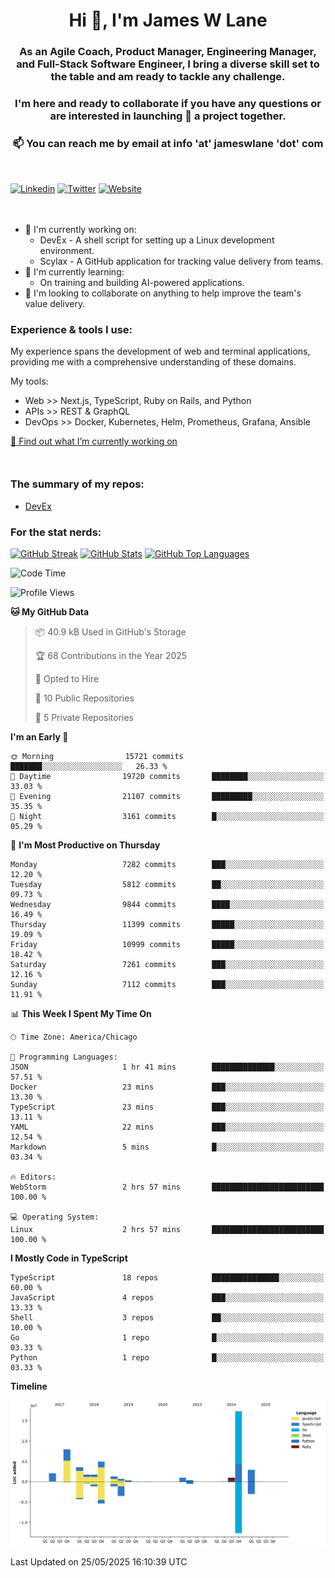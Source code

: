 <h1 align="center">Hi 👋, I'm James W Lane</h1>
<h3 align="center">As an Agile Coach, Product Manager, Engineering Manager, and Full-Stack Software Engineer, I bring a diverse skill set to the table and am ready to tackle any challenge.</h3>
<h3 align="center">I'm here and ready to collaborate if you have any questions or are interested in launching 🚀 a project together.</h3>

<div style="margin-top: 16px;" />

<h3 align="center">📫 You can reach me by email at info 'at' jameswlane 'dot' com</h3>

<div style="margin-top: 48px;" />

[![Linkedin](https://img.shields.io/badge/LinkedIn-0077B5?style=for-the-badge&logo=linkedin&logoColor=white)](https://www.linkedin.com/in/jameswlane/)
[![Twitter](https://img.shields.io/badge/Twitter-1DA1F2?style=for-the-badge&logo=twitter&logoColor=white)](https://x.com/jameswlane)
[![Website](https://img.shields.io/website?down_color=red&down_message=offline&style=for-the-badge&up_color=green&up_message=up&url=https%3A%2F%2Fwww.jameswlane.com)](https://www.jameswlane.com)

<div style="margin-top: 48px;" />

- 🔭 I'm currently working on:
  - DevEx - A shell script for setting up a Linux development environment.
  - Scylax - A GitHub application for tracking value delivery from teams.
- 🌱 I'm currently learning:
  - On training and building AI-powered applications.
- 👯 I'm looking to collaborate on anything to help improve the team's value delivery.

### Experience & tools I use:

My experience spans the development of web and terminal applications, providing me with a comprehensive understanding of these domains.

My tools:
- Web >> Next.js, TypeScript, Ruby on Rails, and Python
- APIs >> REST & GraphQL
- DevOps >> Docker, Kubernetes, Helm, Prometheus, Grafana, Ansible

[🔭 Find out what I’m currently working on](https://www.jameswlane.com/now)  

<div style="margin-top: 50px;"/>

### The summary of my repos:
- [DevEx](https://github.com/jameswlane/devex)  

### For the stat nerds:
[![GitHub Streak](https://github-readme-streak-stats.herokuapp.com?user=jameswlane&theme=tokyonight)](https://git.io/streak-stats)
[![GitHub Stats](https://github-readme-stats.vercel.app/api?username=jameswlane&show_icons=true&theme=tokyonight)](https://github-readme-stats.vercel.app)
[![GitHub Top Languages](https://github-readme-stats.vercel.app/api/top-langs?username=jameswlane&show_icons=true&locale=en&layout=compact&theme=tokyonight)](https://github-readme-stats.vercel.app)

<!--START_SECTION:waka-->
![Code Time](http://img.shields.io/badge/Code%20Time-524%20hrs%2045%20mins-blue)

![Profile Views](http://img.shields.io/badge/Profile%20Views-0-blue)

**🐱 My GitHub Data** 

> 📦 40.9 kB Used in GitHub's Storage 
 > 
> 🏆 68 Contributions in the Year 2025
 > 
> 💼 Opted to Hire
 > 
> 📜 10 Public Repositories 
 > 
> 🔑 5 Private Repositories 
 > 
**I'm an Early 🐤** 

```text
🌞 Morning                15721 commits       ███████░░░░░░░░░░░░░░░░░░   26.33 % 
🌆 Daytime                19720 commits       ████████░░░░░░░░░░░░░░░░░   33.03 % 
🌃 Evening                21107 commits       █████████░░░░░░░░░░░░░░░░   35.35 % 
🌙 Night                  3161 commits        █░░░░░░░░░░░░░░░░░░░░░░░░   05.29 % 
```
📅 **I'm Most Productive on Thursday** 

```text
Monday                   7282 commits        ███░░░░░░░░░░░░░░░░░░░░░░   12.20 % 
Tuesday                  5812 commits        ██░░░░░░░░░░░░░░░░░░░░░░░   09.73 % 
Wednesday                9844 commits        ████░░░░░░░░░░░░░░░░░░░░░   16.49 % 
Thursday                 11399 commits       █████░░░░░░░░░░░░░░░░░░░░   19.09 % 
Friday                   10999 commits       █████░░░░░░░░░░░░░░░░░░░░   18.42 % 
Saturday                 7261 commits        ███░░░░░░░░░░░░░░░░░░░░░░   12.16 % 
Sunday                   7112 commits        ███░░░░░░░░░░░░░░░░░░░░░░   11.91 % 
```


📊 **This Week I Spent My Time On** 

```text
🕑︎ Time Zone: America/Chicago

💬 Programming Languages: 
JSON                     1 hr 41 mins        ██████████████░░░░░░░░░░░   57.51 % 
Docker                   23 mins             ███░░░░░░░░░░░░░░░░░░░░░░   13.30 % 
TypeScript               23 mins             ███░░░░░░░░░░░░░░░░░░░░░░   13.11 % 
YAML                     22 mins             ███░░░░░░░░░░░░░░░░░░░░░░   12.54 % 
Markdown                 5 mins              █░░░░░░░░░░░░░░░░░░░░░░░░   03.34 % 

🔥 Editors: 
WebStorm                 2 hrs 57 mins       █████████████████████████   100.00 % 

💻 Operating System: 
Linux                    2 hrs 57 mins       █████████████████████████   100.00 % 
```

**I Mostly Code in TypeScript** 

```text
TypeScript               18 repos            ███████████████░░░░░░░░░░   60.00 % 
JavaScript               4 repos             ███░░░░░░░░░░░░░░░░░░░░░░   13.33 % 
Shell                    3 repos             ██░░░░░░░░░░░░░░░░░░░░░░░   10.00 % 
Go                       1 repo              █░░░░░░░░░░░░░░░░░░░░░░░░   03.33 % 
Python                   1 repo              █░░░░░░░░░░░░░░░░░░░░░░░░   03.33 % 
```



**Timeline**

![Lines of Code chart](https://raw.githubusercontent.com/jameswlane/jameswlane/main/assets/bar_graph.png)


 Last Updated on 25/05/2025 16:10:39 UTC
<!--END_SECTION:waka-->
